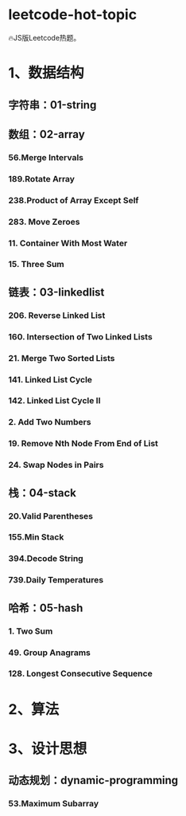 # leetcode-hot-topic

🔥JS版Leetcode热题。

# 1、数据结构

## 字符串：01-string

## 数组：02-array

### 56.Merge Intervals

### 189.Rotate Array

### 238.Product of Array Except Self

### 283. Move Zeroes

### 11. Container With Most Water

### 15. Three Sum

## 链表：03-linkedlist

### 206. Reverse Linked List

### 160. Intersection of Two Linked Lists

### 21. Merge Two Sorted Lists

### 141. Linked List Cycle

### 142. Linked List Cycle II

### 2. Add Two Numbers

### 19. Remove Nth Node From End of List

### 24. Swap Nodes in Pairs

## 栈：04-stack

### 20.Valid Parentheses

### 155.Min Stack

### 394.Decode String

### 739.Daily Temperatures

## 哈希：05-hash

### 1. Two Sum

### 49. Group Anagrams

### 128. Longest Consecutive Sequence

# 2、算法

# 3、设计思想

## 动态规划：dynamic-programming

### 53.Maximum Subarray
